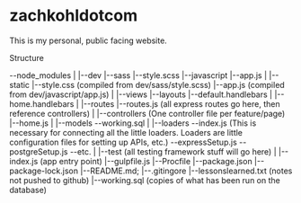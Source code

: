 # zachkohldotcom
This is my personal, public facing website. 


Structure

--node_modules
|
|--dev
    |--sass
        |--style.scss
    |--javascript
        |--app.js
|
|--static
    |--style.css (compiled from dev/sass/style.scss)
    |--app.js (compiled from dev/javascript/app.js)
|
|--views
    |--layouts
        |--default.handlebars
    |
    |--home.handlebars
|
|--routes
    |--routes.js (all express routes go here, then reference controllers)
|
|--controllers (One controller file per feature/page)
    |--home.js 
|
|--models
    --working.sql
|
|--loaders
    --index.js (This is necessary for connecting all the little loaders. Loaders are little configuration files for setting up APIs, etc.)
    --expressSetup.js
    --postgreSetup.js
    --etc.
|
|--test (all testing framework stuff will go here)
|
|--index.js (app entry point)
|--gulpfile.js 
|--Procfile
|--package.json
|--package-lock.json
|--README.md;
|--.gitingore
|--lessonslearned.txt (notes not pushed to github)
|--working.sql (copies of what has been run on the database)